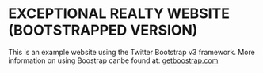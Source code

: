 # EXCEPTIONAL REALTY WEBSITE (BOOTSTRAPPED VERSION)


This is an example website using the Twitter Bootstrap v3 framework.
More information on using Boostrap canbe found at: [getboostrap.com](http://getbootstrap.com)